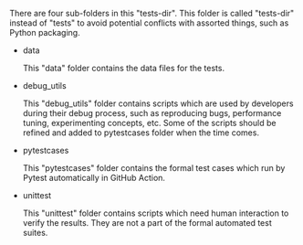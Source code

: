 There are four sub-folders in this "tests-dir". This folder is called "tests-dir" instead of "tests" to avoid potential conflicts with assorted things, such as Python packaging. 

- data

    This "data" folder contains the data files for the tests.

- debug_utils

    This "debug_utils" folder contains scripts which are used by developers during their debug process, such as reproducing bugs, performance tuning, experimenting concepts, etc. Some of the scripts should be refined and added to pytestcases folder when the time comes.

- pytestcases

    This "pytestcases" folder contains the formal test cases which run by Pytest automatically in GitHub Action.

- unittest

    This "unittest" folder contains scripts which need human interaction to verify the results. They are not a part of the formal automated test suites.